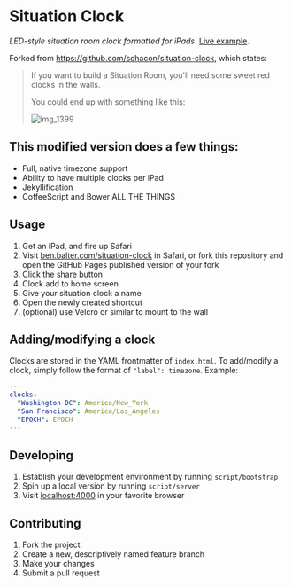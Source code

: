 # Situation Clock

*LED-style situation room clock formatted for iPads*. [Live example](http://ben.balter.com/situation-clock/).

Forked from https://github.com/schacon/situation-clock, which states:

> If you want to build a Situation Room, you'll need some sweet red clocks in the walls.  
>
> You could end up with something like this:
>
> ![img_1399](https://f.cloud.github.com/assets/70/1504950/e0d8ca26-48c8-11e3-874f-5e0bbad613ed.jpg)

## This modified version does a few things:

* Full, native timezone support
* Ability to have multiple clocks per iPad
* Jekyllification
* CoffeeScript and Bower ALL THE THINGS

## Usage

1. Get an iPad, and fire up Safari
2. Visit [ben.balter.com/situation-clock](http://ben.balter.com/situation-clock) in Safari, or fork this repository and open the GitHub Pages published version of your fork
3. Click the share button
4. Clock add to home screen
5. Give your situation clock a name
6. Open the newly created shortcut
7. (optional) use Velcro or similar to mount to the wall

## Adding/modifying a clock

Clocks are stored in the YAML frontmatter of `index.html`. To add/modify a clock, simply follow the format of `"label": timezone`. Example:

```yaml
---
clocks:
  "Washington DC": America/New_York
  "San Francisco": America/Los_Angeles
  "EPOCH": EPOCH
---
```

## Developing

1. Establish your development environment by running `script/bootstrap`
2. Spin up a local version by running `script/server`
3. Visit [localhost:4000](http://localhost:4000) in your favorite browser

## Contributing

1. Fork the project
2. Create a new, descriptively named feature branch
3. Make your changes
4. Submit a pull request
